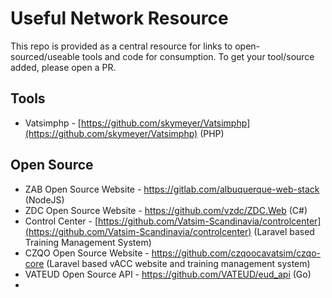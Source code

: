 # Useful Network Resource
This repo is provided as a central resource for links to open-sourced/useable tools and code for consumption.
To get your tool/source added, please open a PR.


## Tools
* Vatsimphp - [https://github.com/skymeyer/Vatsimphp](https://github.com/skymeyer/Vatsimphp) (PHP)

## Open Source
* ZAB Open Source Website - https://gitlab.com/albuquerque-web-stack (NodeJS)
* ZDC Open Source Website - https://github.com/vzdc/ZDC.Web (C#)
* Control Center - [https://github.com/Vatsim-Scandinavia/controlcenter](https://github.com/Vatsim-Scandinavia/controlcenter) (Laravel based Training Management System)
* CZQO Open Source Website - https://github.com/czqoocavatsim/czqo-core (Laravel based vACC website and training management system)
* VATEUD Open Source API - https://github.com/VATEUD/eud_api (Go)
* 
